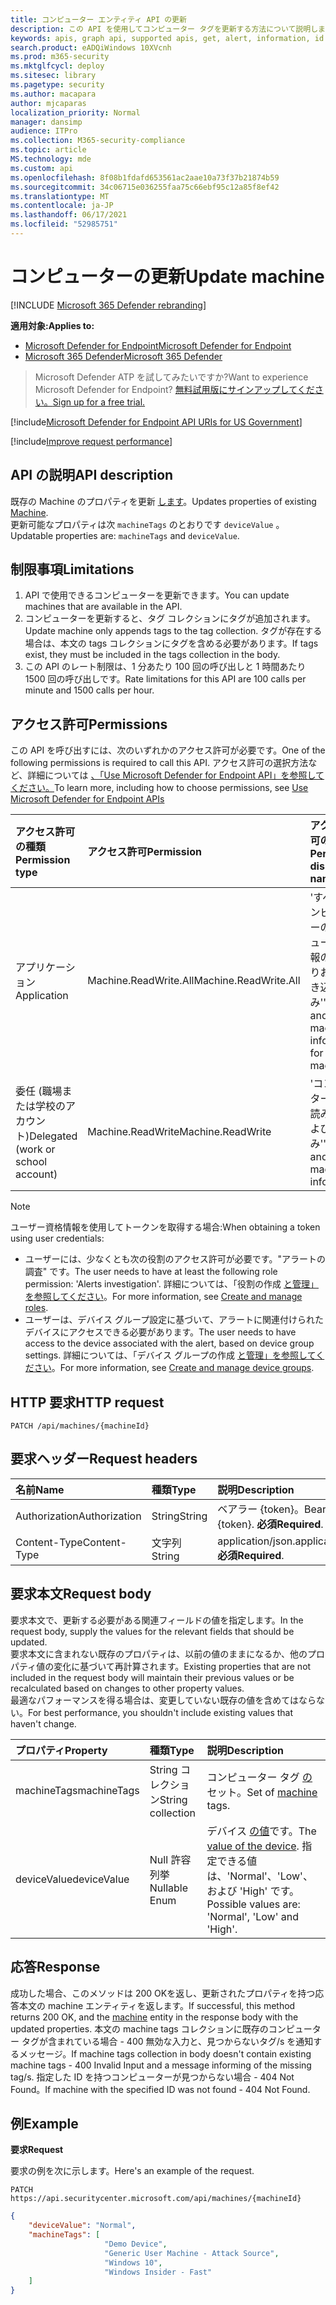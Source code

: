 ```yaml
---
title: コンピューター エンティティ API の更新
description: この API を使用してコンピューター タグを更新する方法について説明します。 タグと devicevalue プロパティを更新できます。
keywords: apis, graph api, supported apis, get, alert, information, id
search.product: eADQiWindows 10XVcnh
ms.prod: m365-security
ms.mktglfcycl: deploy
ms.sitesec: library
ms.pagetype: security
ms.author: macapara
author: mjcaparas
localization_priority: Normal
manager: dansimp
audience: ITPro
ms.collection: M365-security-compliance
ms.topic: article
MS.technology: mde
ms.custom: api
ms.openlocfilehash: 8f08b1fdafd653561ac2aae10a73f37b21874b59
ms.sourcegitcommit: 34c06715e036255faa75c66ebf95c12a85f8ef42
ms.translationtype: MT
ms.contentlocale: ja-JP
ms.lasthandoff: 06/17/2021
ms.locfileid: "52985751"
---
```

# <a name="update-machine"></a><span data-ttu-id="8c46f-105">コンピューターの更新</span><span class="sxs-lookup"><span data-stu-id="8c46f-105">Update machine</span></span> 

[!INCLUDE [Microsoft 365 Defender rebranding](../../includes/microsoft-defender.md)]

<span data-ttu-id="8c46f-106">**適用対象:**</span><span class="sxs-lookup"><span data-stu-id="8c46f-106">**Applies to:**</span></span>
- [<span data-ttu-id="8c46f-107">Microsoft Defender for Endpoint</span><span class="sxs-lookup"><span data-stu-id="8c46f-107">Microsoft Defender for Endpoint</span></span>](https://go.microsoft.com/fwlink/?linkid=2154037)
- [<span data-ttu-id="8c46f-108">Microsoft 365 Defender</span><span class="sxs-lookup"><span data-stu-id="8c46f-108">Microsoft 365 Defender</span></span>](https://go.microsoft.com/fwlink/?linkid=2118804)

> <span data-ttu-id="8c46f-109">Microsoft Defender ATP を試してみたいですか?</span><span class="sxs-lookup"><span data-stu-id="8c46f-109">Want to experience Microsoft Defender for Endpoint?</span></span> [<span data-ttu-id="8c46f-110">無料試用版にサインアップしてください。</span><span class="sxs-lookup"><span data-stu-id="8c46f-110">Sign up for a free trial.</span></span>](https://www.microsoft.com/microsoft-365/windows/microsoft-defender-atp?ocid=docs-wdatp-exposedapis-abovefoldlink) 

[!include[Microsoft Defender for Endpoint API URIs for US Government](../../includes/microsoft-defender-api-usgov.md)]

[!include[Improve request performance](../../includes/improve-request-performance.md)]


## <a name="api-description"></a><span data-ttu-id="8c46f-111">API の説明</span><span class="sxs-lookup"><span data-stu-id="8c46f-111">API description</span></span>
<span data-ttu-id="8c46f-112">既存の Machine のプロパティを更新 [します](machine.md)。</span><span class="sxs-lookup"><span data-stu-id="8c46f-112">Updates properties of existing [Machine](machine.md).</span></span>
<br><span data-ttu-id="8c46f-113">更新可能なプロパティは次 ```machineTags``` のとおりです ```deviceValue``` 。</span><span class="sxs-lookup"><span data-stu-id="8c46f-113">Updatable properties are: ```machineTags``` and ```deviceValue```.</span></span>


## <a name="limitations"></a><span data-ttu-id="8c46f-114">制限事項</span><span class="sxs-lookup"><span data-stu-id="8c46f-114">Limitations</span></span>
1. <span data-ttu-id="8c46f-115">API で使用できるコンピューターを更新できます。</span><span class="sxs-lookup"><span data-stu-id="8c46f-115">You can update machines that are available in the API.</span></span> 
2. <span data-ttu-id="8c46f-116">コンピューターを更新すると、タグ コレクションにタグが追加されます。</span><span class="sxs-lookup"><span data-stu-id="8c46f-116">Update machine only appends tags to the tag collection.</span></span> <span data-ttu-id="8c46f-117">タグが存在する場合は、本文の tags コレクションにタグを含める必要があります。</span><span class="sxs-lookup"><span data-stu-id="8c46f-117">If tags exist, they must be included in the tags collection in the body.</span></span>
3. <span data-ttu-id="8c46f-118">この API のレート制限は、1 分あたり 100 回の呼び出しと 1 時間あたり 1500 回の呼び出しです。</span><span class="sxs-lookup"><span data-stu-id="8c46f-118">Rate limitations for this API are 100 calls per minute and 1500 calls per hour.</span></span>


## <a name="permissions"></a><span data-ttu-id="8c46f-119">アクセス許可</span><span class="sxs-lookup"><span data-stu-id="8c46f-119">Permissions</span></span>
<span data-ttu-id="8c46f-120">この API を呼び出すには、次のいずれかのアクセス許可が必要です。</span><span class="sxs-lookup"><span data-stu-id="8c46f-120">One of the following permissions is required to call this API.</span></span> <span data-ttu-id="8c46f-121">アクセス許可の選択方法など、詳細については [、「Use Microsoft Defender for Endpoint API」を参照してください。](apis-intro.md)</span><span class="sxs-lookup"><span data-stu-id="8c46f-121">To learn more, including how to choose permissions, see [Use Microsoft Defender for Endpoint APIs](apis-intro.md)</span></span>

<span data-ttu-id="8c46f-122">アクセス許可の種類</span><span class="sxs-lookup"><span data-stu-id="8c46f-122">Permission type</span></span> |   <span data-ttu-id="8c46f-123">アクセス許可</span><span class="sxs-lookup"><span data-stu-id="8c46f-123">Permission</span></span>  |   <span data-ttu-id="8c46f-124">アクセス許可の表示名</span><span class="sxs-lookup"><span data-stu-id="8c46f-124">Permission display name</span></span>
:---|:---|:---
<span data-ttu-id="8c46f-125">アプリケーション</span><span class="sxs-lookup"><span data-stu-id="8c46f-125">Application</span></span> |   <span data-ttu-id="8c46f-126">Machine.ReadWrite.All</span><span class="sxs-lookup"><span data-stu-id="8c46f-126">Machine.ReadWrite.All</span></span> | <span data-ttu-id="8c46f-127">'すべてのコンピューターのコンピューター情報の読み取りおよび書き込み'</span><span class="sxs-lookup"><span data-stu-id="8c46f-127">'Read and write machine information for all machines'</span></span>
<span data-ttu-id="8c46f-128">委任 (職場または学校のアカウント)</span><span class="sxs-lookup"><span data-stu-id="8c46f-128">Delegated (work or school account)</span></span> | <span data-ttu-id="8c46f-129">Machine.ReadWrite</span><span class="sxs-lookup"><span data-stu-id="8c46f-129">Machine.ReadWrite</span></span> | <span data-ttu-id="8c46f-130">'コンピューター情報の読み取りおよび書き込み'</span><span class="sxs-lookup"><span data-stu-id="8c46f-130">'Read and write machine information'</span></span>

>[!Note]
> <span data-ttu-id="8c46f-131">ユーザー資格情報を使用してトークンを取得する場合:</span><span class="sxs-lookup"><span data-stu-id="8c46f-131">When obtaining a token using user credentials:</span></span>
>- <span data-ttu-id="8c46f-132">ユーザーには、少なくとも次の役割のアクセス許可が必要です。"アラートの調査" です。</span><span class="sxs-lookup"><span data-stu-id="8c46f-132">The user needs to have at least the following role permission: 'Alerts investigation'.</span></span> <span data-ttu-id="8c46f-133">詳細については、「役割の作成 [と管理」を参照してください](user-roles.md)。</span><span class="sxs-lookup"><span data-stu-id="8c46f-133">For more information, see [Create and manage roles](user-roles.md).</span></span>
>- <span data-ttu-id="8c46f-134">ユーザーは、デバイス グループ設定に基づいて、アラートに関連付けられたデバイスにアクセスできる必要があります。</span><span class="sxs-lookup"><span data-stu-id="8c46f-134">The user needs to have access to the device associated with the alert, based on device group settings.</span></span> <span data-ttu-id="8c46f-135">詳細については、「デバイス グループの作成 [と管理」を参照してください](machine-groups.md)。</span><span class="sxs-lookup"><span data-stu-id="8c46f-135">For more information, see [Create and manage device groups](machine-groups.md).</span></span>

## <a name="http-request"></a><span data-ttu-id="8c46f-136">HTTP 要求</span><span class="sxs-lookup"><span data-stu-id="8c46f-136">HTTP request</span></span>
```
PATCH /api/machines/{machineId}
```

## <a name="request-headers"></a><span data-ttu-id="8c46f-137">要求ヘッダー</span><span class="sxs-lookup"><span data-stu-id="8c46f-137">Request headers</span></span>

<span data-ttu-id="8c46f-138">名前</span><span class="sxs-lookup"><span data-stu-id="8c46f-138">Name</span></span> | <span data-ttu-id="8c46f-139">種類</span><span class="sxs-lookup"><span data-stu-id="8c46f-139">Type</span></span> | <span data-ttu-id="8c46f-140">説明</span><span class="sxs-lookup"><span data-stu-id="8c46f-140">Description</span></span>
:---|:---|:---
<span data-ttu-id="8c46f-141">Authorization</span><span class="sxs-lookup"><span data-stu-id="8c46f-141">Authorization</span></span> | <span data-ttu-id="8c46f-142">String</span><span class="sxs-lookup"><span data-stu-id="8c46f-142">String</span></span> | <span data-ttu-id="8c46f-143">ベアラー {token}。</span><span class="sxs-lookup"><span data-stu-id="8c46f-143">Bearer {token}.</span></span> <span data-ttu-id="8c46f-144">**必須**</span><span class="sxs-lookup"><span data-stu-id="8c46f-144">**Required**.</span></span>
<span data-ttu-id="8c46f-145">Content-Type</span><span class="sxs-lookup"><span data-stu-id="8c46f-145">Content-Type</span></span> | <span data-ttu-id="8c46f-146">文字列</span><span class="sxs-lookup"><span data-stu-id="8c46f-146">String</span></span> | <span data-ttu-id="8c46f-147">application/json.</span><span class="sxs-lookup"><span data-stu-id="8c46f-147">application/json.</span></span> <span data-ttu-id="8c46f-148">**必須**</span><span class="sxs-lookup"><span data-stu-id="8c46f-148">**Required**.</span></span>


## <a name="request-body"></a><span data-ttu-id="8c46f-149">要求本文</span><span class="sxs-lookup"><span data-stu-id="8c46f-149">Request body</span></span>
<span data-ttu-id="8c46f-150">要求本文で、更新する必要がある関連フィールドの値を指定します。</span><span class="sxs-lookup"><span data-stu-id="8c46f-150">In the request body, supply the values for the relevant fields that should be updated.</span></span>
<br><span data-ttu-id="8c46f-151">要求本文に含まれない既存のプロパティは、以前の値のままになるか、他のプロパティ値の変化に基づいて再計算されます。</span><span class="sxs-lookup"><span data-stu-id="8c46f-151">Existing properties that are not included in the request body will maintain their previous values or be recalculated based on changes to other property values.</span></span> 
<br><span data-ttu-id="8c46f-152">最適なパフォーマンスを得る場合は、変更していない既存の値を含めてはならない。</span><span class="sxs-lookup"><span data-stu-id="8c46f-152">For best performance, you shouldn't include existing values that haven't change.</span></span>

<span data-ttu-id="8c46f-153">プロパティ</span><span class="sxs-lookup"><span data-stu-id="8c46f-153">Property</span></span> | <span data-ttu-id="8c46f-154">種類</span><span class="sxs-lookup"><span data-stu-id="8c46f-154">Type</span></span> | <span data-ttu-id="8c46f-155">説明</span><span class="sxs-lookup"><span data-stu-id="8c46f-155">Description</span></span>
:---|:---|:---
<span data-ttu-id="8c46f-156">machineTags</span><span class="sxs-lookup"><span data-stu-id="8c46f-156">machineTags</span></span> | <span data-ttu-id="8c46f-157">String コレクション</span><span class="sxs-lookup"><span data-stu-id="8c46f-157">String collection</span></span> | <span data-ttu-id="8c46f-158">コンピューター タグ [の](machine.md) セット。</span><span class="sxs-lookup"><span data-stu-id="8c46f-158">Set of [machine](machine.md) tags.</span></span>
<span data-ttu-id="8c46f-159">deviceValue</span><span class="sxs-lookup"><span data-stu-id="8c46f-159">deviceValue</span></span> | <span data-ttu-id="8c46f-160">Null 許容列挙</span><span class="sxs-lookup"><span data-stu-id="8c46f-160">Nullable Enum</span></span> | <span data-ttu-id="8c46f-161">デバイス [の値](tvm-assign-device-value.md)です。</span><span class="sxs-lookup"><span data-stu-id="8c46f-161">The [value of the device](tvm-assign-device-value.md).</span></span> <span data-ttu-id="8c46f-162">指定できる値は、'Normal'、'Low'、および 'High' です。</span><span class="sxs-lookup"><span data-stu-id="8c46f-162">Possible values are: 'Normal', 'Low' and 'High'.</span></span>

## <a name="response"></a><span data-ttu-id="8c46f-163">応答</span><span class="sxs-lookup"><span data-stu-id="8c46f-163">Response</span></span>
<span data-ttu-id="8c46f-164">成功した場合、このメソッドは 200 OK[](machine.md)を返し、更新されたプロパティを持つ応答本文の machine エンティティを返します。</span><span class="sxs-lookup"><span data-stu-id="8c46f-164">If successful, this method returns 200 OK, and the [machine](machine.md) entity in the response body with the updated properties.</span></span> <span data-ttu-id="8c46f-165">本文の machine tags コレクションに既存のコンピューター タグが含まれている場合 - 400 無効な入力と、見つからないタグ/s を通知するメッセージ。</span><span class="sxs-lookup"><span data-stu-id="8c46f-165">If machine tags collection in body doesn't contain existing machine tags - 400 Invalid Input and a message informing of the missing tag/s.</span></span>
<span data-ttu-id="8c46f-166">指定した ID を持つコンピューターが見つからない場合 - 404 Not Found。</span><span class="sxs-lookup"><span data-stu-id="8c46f-166">If machine with the specified ID was not found - 404 Not Found.</span></span>


## <a name="example"></a><span data-ttu-id="8c46f-167">例</span><span class="sxs-lookup"><span data-stu-id="8c46f-167">Example</span></span>

<span data-ttu-id="8c46f-168">**要求**</span><span class="sxs-lookup"><span data-stu-id="8c46f-168">**Request**</span></span>

<span data-ttu-id="8c46f-169">要求の例を次に示します。</span><span class="sxs-lookup"><span data-stu-id="8c46f-169">Here's an example of the request.</span></span>

```http
PATCH https://api.securitycenter.microsoft.com/api/machines/{machineId}
```

```json
{
    "deviceValue": "Normal",
    "machineTags": [
                     "Demo Device",
                     "Generic User Machine - Attack Source",
                     "Windows 10",
                     "Windows Insider - Fast"
    ]
}
```
